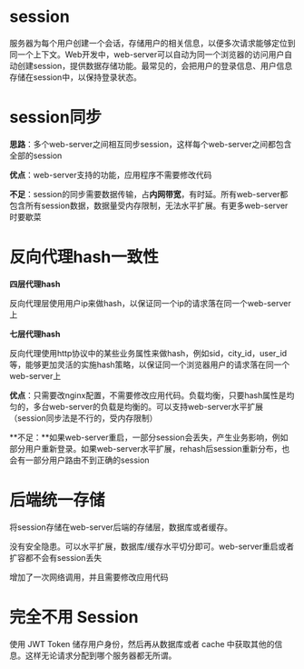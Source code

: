 # session

服务器为每个用户创建一个会话，存储用户的相关信息，以便多次请求能够定位到同一个上下文。Web开发中，web-server可以自动为同一个浏览器的访问用户自动创建session，提供数据存储功能。最常见的，会把用户的登录信息、用户信息存储在session中，以保持登录状态。

# session同步

**思路**：多个web-server之间相互同步session，这样每个web-server之间都包含全部的session

**优点**：web-server支持的功能，应用程序不需要修改代码

**不足**：session的同步需要数据传输，占**内网带宽**，有时延。所有web-server都包含所有session数据，数据量受内存限制，无法水平扩展。有更多web-server时要歇菜

# 反向代理hash一致性

**四层代理hash**

反向代理层使用用户ip来做hash，以保证同一个ip的请求落在同一个web-server上

**七层代理hash**

反向代理使用http协议中的某些业务属性来做hash，例如sid，city_id，user_id等，能够更加灵活的实施hash策略，以保证同一个浏览器用户的请求落在同一个web-server上

**优点**：只需要改nginx配置，不需要修改应用代码。负载均衡，只要hash属性是均匀的，多台web-server的负载是均衡的。可以支持web-server水平扩展（session同步法是不行的，受内存限制）

**不足：**如果web-server重启，一部分session会丢失，产生业务影响，例如部分用户重新登录。如果web-server水平扩展，rehash后session重新分布，也会有一部分用户路由不到正确的session

# 后端统一存储

将session存储在web-server后端的存储层，数据库或者缓存。

没有安全隐患。可以水平扩展，数据库/缓存水平切分即可。web-server重启或者扩容都不会有session丢失

 增加了一次网络调用，并且需要修改应用代码

# 完全不用 Session

使用 JWT Token 储存用户身份，然后再从数据库或者 cache 中获取其他的信息。这样无论请求分配到哪个服务器都无所谓。

